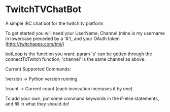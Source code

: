TwitchTVChatBot
===============

A simple IRC chat bot for the twitch.tv platform


To get started you will need your UserName, Channel (mine is my username in lowercase preceded by a '#'), and your OAuth token (http://twitchapps.com/tmi/)

botLoop is the function you want: param 's' can be gotten through the connectToTwitch function, 'channel' is the same channel as above.

Current Supported Commands:

!version -> Python version running

!count -> Current count (each invocation increases it by one)


To add your own, put some command keywords in the if-else statements, and fill in what they should do!
